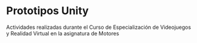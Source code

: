 # Prototipos Unity

Actividades realizadas durante el Curso de Especialización de Videojuegos y Realidad Virtual en la asignatura de Motores
